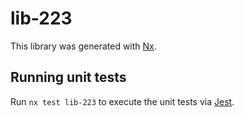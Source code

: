 # lib-223

This library was generated with [Nx](https://nx.dev).

## Running unit tests

Run `nx test lib-223` to execute the unit tests via [Jest](https://jestjs.io).
